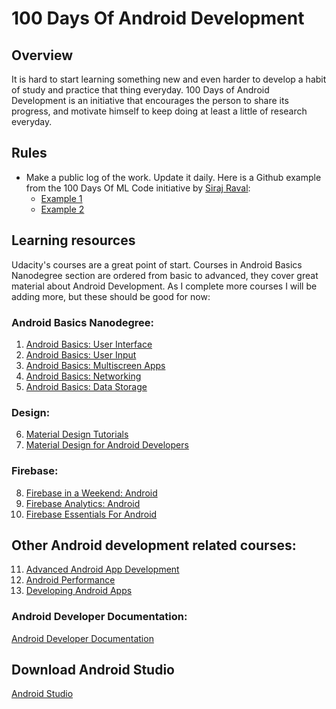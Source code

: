 # 100 Days Of Android Development

## Overview
It is hard to start learning something new and even harder to develop a habit of study and practice that thing everyday. 100 Days of Android Development is an initiative that encourages the person to share its progress, and motivate himself to keep doing at least a little of research everyday. 
 
## Rules
* Make a public log of the work. Update it daily. Here is a Github example from the 100 Days Of ML Code initiative by [Siraj Raval](https://gist.github.com/llSourcell):
  - [Example 1](https://gist.github.com/llSourcell/43194e486a92532bc343f7837b178eda)
  - [Example 2](https://github.com/LordSomen/100DaysOfML/blob/master/Log.md)

## Learning resources
Udacity's courses are a great point of start. Courses in Android Basics Nanodegree section are ordered from basic to advanced, they cover great material about Android Development. As I complete more courses I will be adding more, but these should be good for now:

### Android Basics Nanodegree:
1. [Android Basics: User Interface](https://www.udacity.com/course/android-basics-user-interface--ud834)
2. [Android Basics: User Input](https://www.udacity.com/course/android-basics-user-input--ud836)
3. [Android Basics: Multiscreen Apps](https://www.udacity.com/course/android-basics-multiscreen-apps--ud839)
4. [Android Basics: Networking](https://www.udacity.com/course/android-basics-networking--ud843)
5. [Android Basics: Data Storage](https://www.udacity.com/course/android-basics-data-storage--ud845)

### Design:
6. [Material Design Tutorials](https://material.io/collections/developer-tutorials/#)
7. [Material Design for Android Developers](https://www.udacity.com/course/material-design-for-android-developers--ud862)

### Firebase:
8. [Firebase in a Weekend: Android](https://www.udacity.com/course/firebase-in-a-weekend-by-google-android--ud0352)
9. [Firebase Analytics: Android](https://www.udacity.com/course/firebase-analytics-android--ud354)
10. [Firebase Essentials For Android](https://sa.udacity.com/course/firebase-essentials-for-android--ud009) 

## Other Android development related courses:
11. [Advanced Android App Development](https://www.udacity.com/course/advanced-android-app-development--ud855)
12. [Android Performance](https://www.udacity.com/course/android-performance--ud825)
13. [Developing Android Apps](https://www.udacity.com/course/new-android-fundamentals--ud851)

### Android Developer Documentation:
[Android Developer Documentation](https://developer.android.com/docs/)

## Download Android Studio
[Android Studio](https://developer.android.com/studio/)
